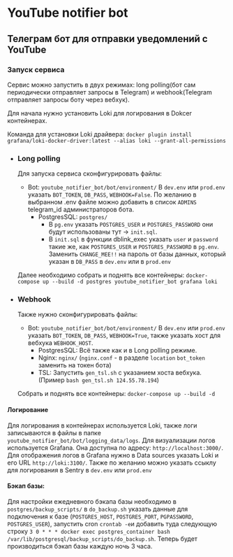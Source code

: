 # YouTube notifier bot
## Телеграм бот для отправки уведомлений с YouTube
### Запуск сервиса

Сервис можно запустить в двух режимах: long polling(бот сам периодически отправляет запросы в Telegram) 
и webhook(Telegram отправляет запросы боту через вебхук).

Для начала нужно установить Loki для логирования в Dokcer контейнерах. 

Команда для установки Loki драйвера:
`docker plugin install grafana/loki-docker-driver:latest --alias loki --grant-all-permissions`

- ### Long polling
    Для запуска сервиса сконфигурировать файлы:
  - Bot: `youtube_notifier_bot/bot/environment/` В `dev.env` или `prod.env` 
  указать `BOT_TOKEN`, `DB_PASS`, `WEBHOOK=False`. По желанию в выбранном .env файле можно
  добавить в список `ADMINS` telegram_id администраторов бота. 
    - PostgresSQL: `postgres/` 
      - В `pg.env` указать `POSTGRES_USER` и `POSTGRES_PASSWORD` 
      они будут использованы тут -> `init.sql`.
      - В `init.sql` в функции dblink_exec указать `user` и `password` такие же, 
      как `POSTGRES_USER` и `POSTGRES_PASSWORD` в `pg.env`. Заменить `CHANGE_MEE!!` на пароль 
      от базы данных, который указан в `DB_PASS` в `dev.env` или в `prod.env`  

  Далее необходимо собрать и поднять все контейнеры:
  `docker-compose up --build -d postgres youtube_notifier_bot grafana loki`

- ### Webhook
    Также нужно сконфигурировать файлы:
  - Bot: `youtube_notifier_bot/bot/environment/` В `dev.env` или `prod.env` 
  указать `BOT_TOKEN`, `DB_PASS`, `WEBHOOK=True`, также указать хост для вебхука 
  `WEBHOOK_HOST`.
    - PostgresSQL: Всё также как и в Long polling режиме.
    - Nginx: `nginx/` (`nginx.conf` - в разделе 
    `location` `bot_token` заменить на токен бота)
    - TSL: Запустить `gen_tsl.sh` с указанием хоста вебхука.(Пример `bash gen_tsl.sh 124.55.78.194`)
  
  Собрать и поднять все контейнеры: `docker-compose up --build -d`

#### Логирование
Для логирования в контейнерах используется Loki, 
также логи записываются в файлы в папке `youtube_notifier_bot/bot/logging_data/logs`.
Для визуализации логов используется Grafana. Она доступна по адресу: `http://localhost:3000/`. 
Для отображения логов в Grafana нужно в Data sources указать Loki и его URL `http://loki:3100/`.
Также по желанию можно указать ссыклу для логирования в Sentry в `dev.env` или `prod.env` 


#### Бэкап базы:
Для настройки ежедневного бэкапа базы необходимо в `postgres/backup_scripts/` в `do_backup.sh` 
указать данные для подключения к базе (`POSTGRES_HOST`, `POSTGRES_PORT`, `PGPASSWORD`, `POSTGRES_USER`),
запустить cron `crontab -e`и добавить туда следующую строку 
`3 0 * * * docker exec postgres_container bash /var/lib/postgresql/backup_scripts/do_backup.sh`.
Теперь будет производиться бэкап базы каждую ночь 3 часа.
